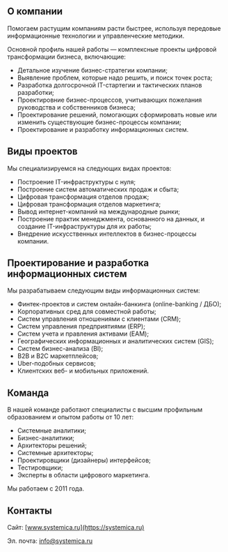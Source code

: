 ## О компании

Помогаем растущим компаниям расти быстрее, используя передовые информационные технологии и управленческие методики. 

Основной профиль нашей работы — комплексные проекты цифровой трансформации бизнеса, включающие:

*   Детальное изучение бизнес-стратегии компании;
*   Выявление проблем, которые надо решить, и поиск точек роста;
*   Разработка долгосрочной IT-стартегии и тактических планов разработки;
*   Проектировние бизнес-процессов, учитывающих пожелания руководства и собственников бизнеса;
*   Проектирование решений, помогающих сформировать новые или изменить существующие бизнес-процессы компании;
*   Проектирование и разработку информационных систем.

## Виды проектов
Мы специализируемся на следующих видах проектов:
*   Построение IT-инфраструктуры с нуля;
*   Построение систем автоматических продаж и сбыта;
*   Цифровая трансформация отделов продаж;
*   Цифровая трансформация отделов маркетинга;
*   Вывод интернет-компаний на международные рынки;
*   Построение практик менеджмента, основанного на данных, и создание IT-инфраструктуры для их работы;
*   Внедрение искусственных интеллектов в бизнес-процессы компании.

## Проектирование и разработка информационных систем
Мы разрабатываем следующим виды информационных систем:
*   Финтек-проектов и систем онлайн-банкинга (online-banking / ДБО);
*   Корпоративных сред для совместной работы;
*   Систем управления отношениями с клиентами (CRM);
*   Систем управления предприятиями (ERP);
*   Систем учета и правления активами (EAM);
*   Географических информационных и аналитических систем (GIS);
*   Систем бизнес-анализа (BI);
*   B2B и B2C маркетплейсов;
*   Uber-подобных сервисов;
*   Клиентских веб- и мобильных приложений.

## Команда
В нашей команде работают специалисты с высшим профильным образованием и опытом работы от 10 лет:
*   Системные аналитики;
*   Бизнес-аналитики;
*   Архитекторы решений;
*   Системные архитекторы;
*   Проектировщики (дизайнеры) интерфейсов;
*   Тестировщики;
*   Эксперты в области цифрового маркетинга.

Мы работаем с 2011 года.

## Контакты

Сайт: [www.systemica.ru](https://systemica.ru)

Эл. почта: [info@systemica.ru](mailto:info@systemica.ru)
